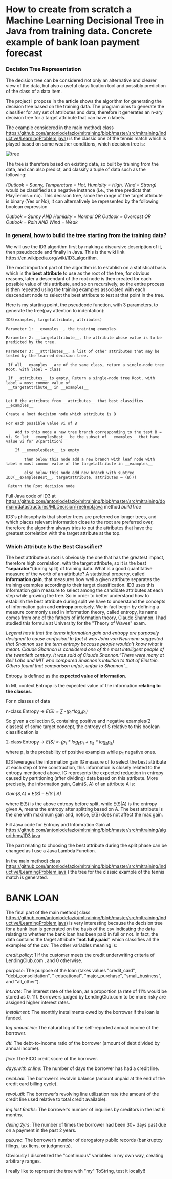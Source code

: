 # How to create from scratch a Machine Learning Decisional Tree in Java from training data. Concrete example of bank loan payment forecast

### Decision Tree Representation

The decision tree can be considered not only an alternative and clearer view of the data, but also a useful classification tool and possibly prediction of the class of a data item.

The project I propose in the article shows the algorithm for generating the decision tree based on the training data.
The program aims to generate the classifier for any set of attributes and data, therefore it generates an n-ary decision tree for a target attribute that can have n labels.

The example considered in the main method( class https://github.com/antoniodefazio/mltraining/blob/master/src/mltraining/inductive/LearningProblem.java) is the classic one of the tennis match which is played based on some weather conditions, which decision tree is: 

![tree](https://github.com/antoniodefazio/mltraining/assets/61966052/947cfefa-04eb-46d6-b4b4-c5f743c6c98b)

The tree is therefore based on existing data, so built by training from the data, and can also predict, and classify a tuple of data such as the following:

_(Outlook = Sunny, Temperature = Hot, Humidity = High, Wind = Strong)_
 would be classified as a negative instance (i.e., the tree predicts that PlayTennis = no).
This decision tree, since the range of the target attribute is binary (Yes or No), it can alternatively be represented by the following boolean expression

_Outlook = Sunny AND Humidity = Normal OR Outlook = Overcast OR Outlook = Rain  AND Wind = Weak_


### In general, how to build the tree starting from the training data?

We will use the ID3 algorithm first by making a discursive description of it, then pseudocode and finally in Java. This is the wiki link https://en.wikipedia.org/wiki/ID3_algorithm. 
 
The most important part of the algorithm is to establish on a statistical basis which is the __best attribute__ to use as the root of the tree, for obvious reasons, later a descendant of the root node is then created for each possible value of this attribute, and so on recursively, so the entire process is then repeated using the training examples associated with each descendant node to select the best attribute to test at that point in the tree.

Here is my starting point, the pseudcode function, with 3 parameters, to generate the tree(pay attention to indentation):

    ID3(examples, targetattribute, attributes)
    
    Parameter 1: __examples__, the training examples.
    
    Parameter 2: __targetattribute__, the attribute whose value is to be predicted by the tree.
    
    Parameter 3: __attributes__, a list of other attributes that may be tested by the learned decision tree. 

     If all __examples__ are of the same class, return a single-node tree Root, with label = class

     If __attributes__ is empty, Return a single-node tree Root, with label = most common value of
     __targetattribute__ in __examples__


    Let B the attribute from __attributes__ that best classifies __examples__

    Create a Root decision node which attribute is B

    For each possible value vi of B

        Add to this node a new tree branch corresponding to the test B = vi. So let __examplesBest__ be the subset of __examples__ that have value vi for B(partition)

        If __examplesBest__ is empty

            then below this node add a new branch with leaf node with label = most common value of the targetattribute in __examples__

            else below this node add new branch with subtree ID3(__examplesBest__, targetattribute, attributes – (B)))
            
     Return the Root decision node

Full Java code of ID3 at https://github.com/antoniodefazio/mltraining/blob/master/src/mltraining/domain/datastructures/MLDecisionTreeImpl.java method _buildTree_

ID3's philosophy is that shorter trees are preferred on longer trees, and which places relevant information close to the root are preferred over, therefore the algorithm always tries to put the attributes that have the greatest correlation with the target attribute at the top.

### Which Attribute Is the Best Classifier?

The best attribute as root is obviously the one that has the greatest impact, therefore high correlation, with the target attribute, so it is the best __"separator"__(during split) of training data. What is a good quantitative measure of the worth of an attribute? A statistical property, called __information gain__, that measures how well a given attribute separates the training examples according to their target classification. ID3 uses this information gain measure to select among the candidate attributes at each step while growing the tree.
So in order to better understand how to establish the best attribute during split we have to understand the concepts of information gain and __entropy__ precisely. We in fact begin by defining a measure commonly used in information theory, called entropy, its name comes from one of the fathers of information theory, Claude Shannon. I had studied this formula at University for the "Theory of Waves" exam. 

_Legend has it that the terms information gain and entropy are purposely designed to cause confusion! In fact it was John von Neumann suggested that Shannon use the term entropy because people wouldn't know what it meant. Claude Shannon is considered one of the most intelligent people of the twentieth century.
It was said of Claude Shannon:“There were many at Bell Labs and MIT who compared Shannon's intuition to that of Einstein. Others found that comparison unfair, unfair to Shannon”..._

Entropy is defined as the __expected value of information__.



In ML context Entropy is the expected value of the information __relating to the classes__. 

For n classes of data 

n-class Entropy -> _E(S) = ∑ -(pᵢ*log₂pᵢ)_ 

So given a collection S, containing positive and negative examples(2 classes) of some target concept, the entropy of S relative to this boolean classification is

2-class Entropy -> _E(S) =-(p₁ * log₂p₁ + p₂ * log₂p₂)_ 

where  p₁ is the probability of  positive examples while p₂ negative ones.

ID3 leverages the information gain IG measure of to select the best attribute at each step of tree construction, this information is closely related to the entropy mentioned above. IG represents the expected reduction in entropy caused by partitioning (after dividing) data based on
this attribute. More precisely, the information gain, Gain(S, A) of an attribute A is:


_Gain(S,A) = E(S) – E(S | A)_

where E(S) is the above entropy before split, while E(S|A) is the entropy given A, means the entropy after splitting based on A. The best attribute is the one with maximum gain and, notice, E(S) does not affect the max gain.

Fill Java code for Entropy and Infomration Gain at https://github.com/antoniodefazio/mltraining/blob/master/src/mltraining/algorithms/ID3.java

The part relating to choosing the best attribute during the split phase can be changed as I use a Java Lambda Function.

In the main method( class https://github.com/antoniodefazio/mltraining/blob/master/src/mltraining/inductive/LearningProblem.java ) the tree for the classic example of the tennis match is generated.

# BANK LOAN

The final part of the main method( class https://github.com/antoniodefazio/mltraining/blob/master/src/mltraining/inductive/LearningProblem.java)  is very interesting because the decision tree for a bank loan is generated on the basis of the csv indicating the data relating to whether the bank loan has been paid in full or not. In fact, the data contains the target attribute __“not.fully.paid”__ which classifies all the examples of the csv. The other variables meaning is:

_credit.policy_: 1 if the customer meets the credit underwriting criteria of LendingClub.com , and 0 otherwise.

_purpose_: The purpose of the loan (takes values "credit_card", "debt_consolidation", " educational", "major_purchase", "small_business", and "all_other").

_int.rate_: The interest rate of the loan, as a proportion (a rate of 11% would be stored as 0. 11). Borrowers judged by LendingClub.com to be more risky are assigned higher interest rates.

_installment_: The monthly installments owed by the borrower if the loan is funded.

_log.annual.inc_: The natural log of the self-reported annual income of the borrower.

_dti_: The debt-to-income ratio of the borrower (amount of debt divided by annual income).

_fico_: The FICO credit score of the borrower.

_days.with.cr.line_: The number of days the borrower has had a credit line.

_revol.bal_: The borrower’s revolvin balance (amount unpaid at the end of the credit card billing cycle).

_revol.util_: The borrower’s revolving line utilization rate (the amount of the credit line used relative to total credit available).

_inq.last.6mths_: The borrower’s number of inquiries by creditors in the last 6 months.

_delinq.2yrs_: The number of times the borrower had been 30+ days past due on a payment in the past 2 years.

_pub.rec_: The borrower’s number of derogatory public records (bankruptcy filings, tax liens, or judgments).

Obviously I discretized the "continuous" variables in my own way, creating arbitrary ranges.

I really like to represent the tree with "my" ToString, test it locally!!
